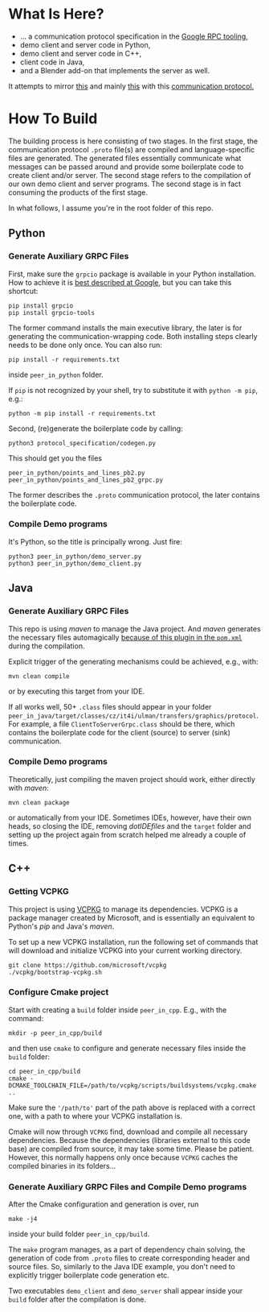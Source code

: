 # What Is Here?

- ... a communication protocol specification in the [Google RPC tooling](https://grpc.io/),
- demo client and server code in Python,
- demo client and server code in C++,
- client code in Java,
- and a Blender add-on that implements the server as well.

It attempts to mirror [this](https://docs.google.com/document/d/1n-ctWjGaVLyosTd_52GeAafeYUdEu-TTGuJQjoq6q2o/edit)
and mainly [this](https://github.com/xulman/graphics-net-transfers/blob/master/docs/blender_ideas.pdf)
with this [communication protocol.](https://github.com/xulman/graphics-net-transfers/blob/master/protocol_specification/buckets_with_graphics.proto)


# How To Build
The building process is here consisting of two stages. In the first stage,
the communication protocol `.proto` file(s) are compiled and language-specific
files are generated. The generated files essentially communicate what messages
can be passed around and provide some boilerplate code to create client and/or
server. The second stage refers to the compilation of our own demo client and server
programs. The second stage is in fact consuming the products of the first stage.

In what follows, I assume you're in the root folder of this repo.

## Python
### Generate Auxiliary GRPC Files
First, make sure the `grpcio` package is available in your Python installation.
How to achieve it is [best described at Google,](https://grpc.io/docs/languages/python/quickstart/#prerequisites)
but you can take this shortcut:

```
pip install grpcio
pip install grpcio-tools
```

The former command installs the main executive library, the later is for generating the
communication-wrapping code. Both installing steps clearly needs to be done only once.
You can also run:

```
pip install -r requirements.txt 
```

inside `peer_in_python` folder.

If `pip` is not recognized by your shell, try to substitute it with `python -m pip`, e.g.:

```
python -m pip install -r requirements.txt
```


Second, (re)generate the boilerplate code by calling:

```
python3 protocol_specification/codegen.py
```

This should get you the files

```
peer_in_python/points_and_lines_pb2.py
peer_in_python/points_and_lines_pb2_grpc.py
```

The former describes the `.proto` communication protocol, the later contains the boilerplate code.

### Compile Demo programs
It's Python, so the title is principally wrong. Just fire:

```
python3 peer_in_python/demo_server.py
python3 peer_in_python/demo_client.py
```

## Java
### Generate Auxiliary GRPC Files
This repo is using *maven* to manage the Java project. And *maven* generates the necessary files automagically
[because of this plugin in the `pom.xml`](https://github.com/xulman/graphics-net-transfers/blob/master/peer_in_java/pom.xml#L97)
during the compilation.

Explicit trigger of the generating mechanisms could be achieved, e.g., with:

```
mvn clean compile
```

or by executing this target from your IDE.

If all works well, 50+ `.class` files should appear in your folder `peer_in_java/target/classes/cz/it4i/ulman/transfers/graphics/protocol`.
For example, a file `ClientToServerGrpc.class` should be there, which contains the boilerplate code for the client (source)
to server (sink) communication.

### Compile Demo programs
Theoretically, just compiling the maven project should work, either directly with *maven*:

```
mvn clean package
```

or automatically from your IDE. Sometimes IDEs, however, have their own heads, so
closing the IDE, removing *dotIDEfiles* and the `target` folder and setting up
the project again from scratch helped me already a couple of times.

## C++
### Getting VCPKG
This project is using [VCPKG](https://github.com/microsoft/vcpkg) to manage its dependencies.
VCPKG is a package manager created by Microsoft, and is essentially an equivalent to Python's *pip* and Java's *maven*. 

To set up a new VCPKG installation, run the following set of commands that will download and initialize VCPKG into your 
current working directory.

```
git clone https://github.com/microsoft/vcpkg
./vcpkg/bootstrap-vcpkg.sh
```

### Configure Cmake project
Start with creating a `build` folder inside `peer_in_cpp`. E.g., with the command:

```
mkdir -p peer_in_cpp/build
```

and then use `cmake` to configure and generate necessary files inside the `build` folder:

```
cd peer_in_cpp/build
cmake -DCMAKE_TOOLCHAIN_FILE=/path/to/vcpkg/scripts/buildsystems/vcpkg.cmake ..
```

Make sure the `'/path/to'` part of the path above is replaced with a correct one,
with a path to where your VCPKG installation is.

Cmake will now through `VCPKG` find, download and compile all necessary dependencies.
Because the dependencies (libraries external to this code base) are compiled from source,
it may take some time. Please be patient. However, this normally happens only once because
`VCPKG` caches the compiled binaries in its folders...

### Generate Auxiliary GRPC Files and Compile Demo programs
After the Cmake configuration and generation is over, run 

```
make -j4
```

inside your build folder `peer_in_cpp/build`.

The `make` program manages, as a part of dependency chain solving, the generation of code from `.proto`
files to create corresponding header and source files. So, similarly to the Java IDE example, you don't
need to explicitly trigger boilerplate code generation etc.

Two executables `demo_client` and `demo_server` shall appear inside your `build` folder after the compilation is done.
